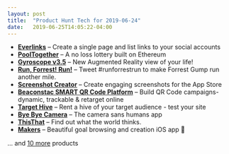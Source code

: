 ```yaml
---
layout: post
title:  "Product Hunt Tech for 2019-06-24"
date:   2019-06-25T14:05:22-04:00
---
```


* **[Everlinks](https://www.producthunt.com/posts/everlinks?utm_campaign=producthunt-api&utm_medium=api&utm_source=Application%3A+Daily+Digest+RSS+%28ID%3A+3202%29)** – Create a single page and list links to your social accounts
* **[PoolTogether](https://www.producthunt.com/posts/pooltogether?utm_campaign=producthunt-api&utm_medium=api&utm_source=Application%3A+Daily+Digest+RSS+%28ID%3A+3202%29)** – A no loss lottery built on Ethereum
* **[Gyroscope v3.5](https://www.producthunt.com/posts/gyroscope-v3-5?utm_campaign=producthunt-api&utm_medium=api&utm_source=Application%3A+Daily+Digest+RSS+%28ID%3A+3202%29)** – New Augmented Reality view of your life!
* **[Run, Forrest! Run!](https://www.producthunt.com/posts/run-forrest-run?utm_campaign=producthunt-api&utm_medium=api&utm_source=Application%3A+Daily+Digest+RSS+%28ID%3A+3202%29)** – Tweet #runforrestrun to make Forrest Gump run another mile.
* **[Screenshot Creator](https://www.producthunt.com/posts/screenshot-creator?utm_campaign=producthunt-api&utm_medium=api&utm_source=Application%3A+Daily+Digest+RSS+%28ID%3A+3202%29)** – Create engaging screenshots for the App Store
* **[Beaconstac SMART QR Code Platform](https://www.producthunt.com/posts/beaconstac-smart-qr-code-platform?utm_campaign=producthunt-api&utm_medium=api&utm_source=Application%3A+Daily+Digest+RSS+%28ID%3A+3202%29)** – Build QR Code campaigns-dynamic, trackable & retarget online
* **[Target Hive](https://www.producthunt.com/posts/target-hive?utm_campaign=producthunt-api&utm_medium=api&utm_source=Application%3A+Daily+Digest+RSS+%28ID%3A+3202%29)** – Rent a hive of your target audience - test your site
* **[Bye Bye Camera](https://www.producthunt.com/posts/bye-bye-camera?utm_campaign=producthunt-api&utm_medium=api&utm_source=Application%3A+Daily+Digest+RSS+%28ID%3A+3202%29)** – The camera sans humans app
* **[ThisThat](https://www.producthunt.com/posts/thisthat?utm_campaign=producthunt-api&utm_medium=api&utm_source=Application%3A+Daily+Digest+RSS+%28ID%3A+3202%29)** – Find out what the world thinks.
* **[Makers](https://www.producthunt.com/posts/makers-5?utm_campaign=producthunt-api&utm_medium=api&utm_source=Application%3A+Daily+Digest+RSS+%28ID%3A+3202%29)** – Beautiful goal browsing and creation iOS app 🎯

… and [10 more](https://www.producthunt.com/tech) products